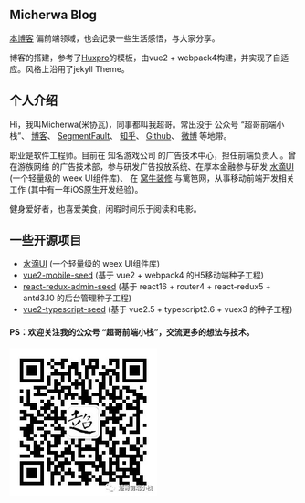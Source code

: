 ## Micherwa Blog

[本博客](http://micherwa.cc) 偏前端领域，也会记录一些生活感悟，与大家分享。

博客的搭建，参考了[Huxpro](https://github.com/Huxpro/huxpro.github.io)的模板，由vue2 + webpack4构建，并实现了自适应。风格上沿用了jekyll Theme。


## 个人介绍

Hi，我叫Micherwa(米协瓦)，同事都叫我超哥。常出没于 公众号 “超哥前端小栈”、 [博客](http://micherwa.cc)、 [SegmentFault](https://segmentfault.com/u/micherwa)、 [知乎](https://www.zhihu.com/people/micherwa)、 [Github](https://github.com/micherwa)、 [微博](https://weibo.com/jaked) 等地带。

职业是软件工程师。目前在 知名游戏公司 的广告技术中心，担任前端负责人 。曾在游族网络 的广告技术部，参与研发广告投放系统、在厚本金融参与研发 [水滴UI](https://github.com/hbteam/weex-droplet-ui) (一个轻量级的 weex UI组件库)、 在 [窝牛装修](http://www.lingduohome.com) 与篱笆网，从事移动前端开发相关工作 (其中有一年iOS原生开发经验)。

健身爱好者，也喜爱美食，闲暇时间乐于阅读和电影。


## 一些开源项目
- [水滴UI](https://github.com/hbteam/weex-droplet-ui) (一个轻量级的 weex UI组件库)
- [vue2-mobile-seed](https://github.com/micherwa/vue2-mobile-seed) (基于 vue2 + webpack4 的H5移动端种子工程)
- [react-redux-admin-seed](https://github.com/micherwa/react-redux-admin-seed) (基于 react16 + router4 + react-redux5 + antd3.10 的后台管理种子工程)
- [vue2-typescript-seed](https://github.com/micherwa/vue2-typescript-seed) (基于 vue2.5 + typescript2.6 + vuex3 的种子工程)

#### PS：欢迎关注我的公众号 “超哥前端小栈”，交流更多的想法与技术。
![wechat qrCode](https://raw.githubusercontent.com/micherwa/micherwa.github.io/master/src/assets/wechat_qrCode.jpg)
